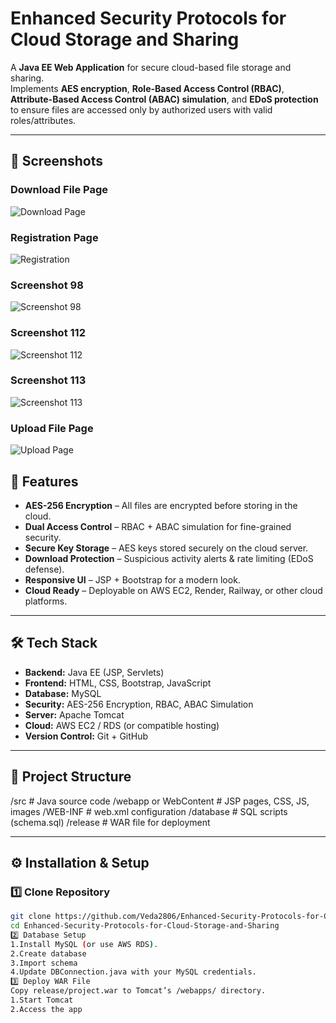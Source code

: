 # Enhanced Security Protocols for Cloud Storage and Sharing

A **Java EE Web Application** for secure cloud-based file storage and sharing.  
Implements **AES encryption**, **Role-Based Access Control (RBAC)**, **Attribute-Based Access Control (ABAC) simulation**, and **EDoS protection** to ensure files are accessed only by authorized users with valid roles/attributes.

---
## 📸 Screenshots

### Download File Page
![Download Page](doc/download_file_page.png)

### Registration Page
![Registration](doc/registration_page.png)

### Screenshot 98
![Screenshot 98](doc/Screenshot%20(98).png)

### Screenshot 112
![Screenshot 112](doc/Screenshot%20(112).png)

### Screenshot 113
![Screenshot 113](doc/Screenshot%20(113).png)

### Upload File Page
![Upload Page](doc/upload_file.png)


## 🚀 Features
- **AES-256 Encryption** – All files are encrypted before storing in the cloud.
- **Dual Access Control** – RBAC + ABAC simulation for fine-grained security.
- **Secure Key Storage** – AES keys stored securely on the cloud server.
- **Download Protection** – Suspicious activity alerts & rate limiting (EDoS defense).
- **Responsive UI** – JSP + Bootstrap for a modern look.
- **Cloud Ready** – Deployable on AWS EC2, Render, Railway, or other cloud platforms.

---

## 🛠️ Tech Stack
- **Backend:** Java EE (JSP, Servlets)
- **Frontend:** HTML, CSS, Bootstrap, JavaScript
- **Database:** MySQL
- **Security:** AES-256 Encryption, RBAC, ABAC Simulation
- **Server:** Apache Tomcat
- **Cloud:** AWS EC2 / RDS (or compatible hosting)
- **Version Control:** Git + GitHub

---

## 📂 Project Structure

/src # Java source code
/webapp or WebContent # JSP pages, CSS, JS, images
/WEB-INF # web.xml configuration
/database # SQL scripts (schema.sql)
/release # WAR file for deployment


---

## ⚙️ Installation & Setup

### 1️⃣ Clone Repository
```bash
git clone https://github.com/Veda2806/Enhanced-Security-Protocols-for-Cloud-Storage-and-Sharing.git
cd Enhanced-Security-Protocols-for-Cloud-Storage-and-Sharing
2️⃣ Database Setup
1.Install MySQL (or use AWS RDS).
2.Create database
3.Import schema
4.Update DBConnection.java with your MySQL credentials.
3️⃣ Deploy WAR File
Copy release/project.war to Tomcat’s /webapps/ directory.
1.Start Tomcat
2.Access the app


